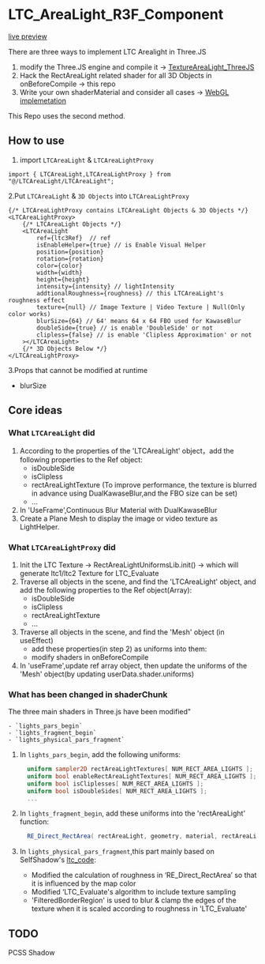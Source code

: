 # LTC_AreaLight_R3F_Component

[live preview](https://martinrgb.github.io/LTC_AreaLight_R3F_Component/)


There are three ways to implement LTC Arealight in Three.JS

1. modify the Three.JS engine and compile it -> [TextureAreaLight_ThreeJS](https://github.com/MartinRGB/TextureAreaLight_ThreeJS)
2. Hack the RectAreaLight related shader for all 3D Objects in onBeforeCompile -> this repo
3. Write your own shaderMaterial and consider all cases  -> [WebGL implemetation](https://martinrgb.github.io/ltc_code_videoTexture/)

This Repo uses the second method.


## How to use

1. import `LTCAreaLight` & `LTCAreaLightProxy`

```tsx
import { LTCAreaLight,LTCAreaLightProxy } from "@/LTCAreaLight/LTCAreaLight";
```

2.Put `LTCAreaLight` & `3D Objects` into `LTCAreaLightProxy`

```tsx
{/* LTCAreaLightProxy contains LTCAreaLight Objects & 3D Objects */}
<LTCAreaLightProxy>
    {/* LTCAreaLight Objects */}
    <LTCAreaLight
        ref={ltc3Ref}  // ref
        isEnableHelper={true} // is Enable Visual Helper
        position={position} 
        rotation={rotation} 
        color={color} 
        width={width}
        height={height}
        intensity={intensity} // lightIntensity
        addtionalRoughness={roughness} // this LTCAreaLight's roughness effect
        texture={null} // Image Texture | Video Texture | Null(Only color works)
        blurSize={64} // 64' means 64 x 64 FBO used for KawaseBlur
        doubleSide={true} // is enable 'DoubleSide' or not
        clipless={false} // is enable 'Clipless Approximation' or not
    ></LTCAreaLight>
    {/* 3D Objects Below */}
</LTCAreaLightProxy>
```

3.Props that cannot be modified at runtime

- blurSize

## Core ideas

### What `LTCAreaLight` did

 1. According to the properties of the 'LTCAreaLight' object，add the following properties to the Ref object:
      - isDoubleSide
      - isClipless
      - rectAreaLightTexture (To improve performance, the texture is blurred in advance using DualKawaseBlur,and the FBO size can be set)
      - ...
 2. In 'UseFrame',Continuous Blur Material with DualKawaseBlur
 3. Create a Plane Mesh to display the image or video texture as LightHelper.

### What `LTCAreaLightProxy` did

 1. Init the LTC Texture  -> RectAreaLightUniformsLib.init() -> which will generate ltc1/ltc2 Texture for LTC_Evaluate
 2. Traverse all objects in the scene, and find the 'LTCAreaLight' object, and add the following properties to the Ref object(Array):
     - isDoubleSide
     - isClipless
     - rectAreaLightTexture 
     - ...
 3. Traverse all objects in the scene, and find the 'Mesh' object (in useEffect)
     - add these properties(in step 2) as uniforms into them:
     - modify shaders in onBeforeCompile
 4. In 'useFrame',update ref array object, then update the uniforms of the 'Mesh' object(by updating userData.shader.uniforms)


### What has been changed in shaderChunk
 The three main shaders in Three.js have been modified"
 
    - `lights_pars_begin`
    - `lights_fragment_begin`
    - `lights_physical_pars_fragment`

 1. In `lights_pars_begin`, add the following uniforms:
    ```glsl
      uniform sampler2D rectAreaLightTextures[ NUM_RECT_AREA_LIGHTS ];
      uniform bool enableRectAreaLightTextures[ NUM_RECT_AREA_LIGHTS ];
      uniform bool isCliplesses[ NUM_RECT_AREA_LIGHTS ];
      uniform bool isDoubleSides[ NUM_RECT_AREA_LIGHTS ];
      ...
    ```

 2. In `lights_fragment_begin`, add these uniforms into the 'rectAreaLight' function:
    
    ```glsl
      RE_Direct_RectArea( rectAreaLight, geometry, material, rectAreaLightTextures[ i ],enableRectAreaLightTextures[i],isDoubleSides[i],isCliplesses[i],reflectedLight );
    ```

 3. In `lights_physical_pars_fragment`,this part mainly based on SelfShadow's [ltc_code](https://github.com/selfshadow/ltc_code):
    
     - Modified the calculation of roughness in ‘RE_Direct_RectArea’ so that it is influenced by the map color
     - Modified ‘LTC_Evaluate's algorithm to include texture sampling 
     - 'FilteredBorderRegion' is used to blur & clamp the edges of the texture when it is scaled according to roughness in 'LTC_Evaluate'

## TODO

PCSS Shadow
